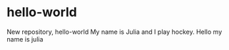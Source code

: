 # hello-world
 New repository, hello-world
My name is Julia and I play hockey.
Hello my name is julia
